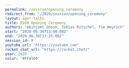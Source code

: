 ```yaml
---
permalink: /session/opening_ceremony
redirect_from: "/2020/session/opening_ceremony"
layout: egsr-talks
title: EGSR Opening Ceremony
authors: "Abihjeet Ghosh, Tobias Ritschel, Tim Weyrich"
start: "2020-06-30T13:00:00Z"
end: "2020-06-30T13:25:00Z"
session_id: 9
youtube_url: "https://youtube.com"
rocket_chat_url: "https://rocket.chat/"
year: 2020
color: '#FF4500'
---
```

